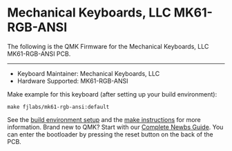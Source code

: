 # Mechanical Keyboards, LLC MK61-RGB-ANSI 

The following is the QMK Firmware for the Mechanical Keyboards, LLC MK61-RGB-ANSI PCB.

---

* Keyboard Maintainer: Mechanical Keyboards, LLC
* Hardware Supported: MK61-RGB-ANSI

Make example for this keyboard (after setting up your build environment):

    make fjlabs/mk61-rgb-ansi:default

See the [build environment setup](https://docs.qmk.fm/#/getting_started_build_tools) and the [make instructions](https://docs.qmk.fm/#/getting_started_make_guide) for more information. Brand new to QMK? Start with our [Complete Newbs Guide](https://docs.qmk.fm/#/newbs). You can enter the bootloader by pressing the reset button on the back of the PCB.
